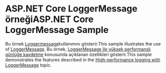 # <a name="aspnet-core-loggermessage-sample"></a><span data-ttu-id="7567c-101">ASP.NET Core LoggerMessage örneği</span><span class="sxs-lookup"><span data-stu-id="7567c-101">ASP.NET Core LoggerMessage Sample</span></span>

<span data-ttu-id="7567c-102">Bu örnek [Loggermessage](https://docs.microsoft.com/dotnet/api/microsoft.extensions.logging.loggermessage)kullanımını gösterir.</span><span class="sxs-lookup"><span data-stu-id="7567c-102">This sample illustrates the use of [LoggerMessage](https://docs.microsoft.com/dotnet/api/microsoft.extensions.logging.loggermessage).</span></span> <span data-ttu-id="7567c-103">Bu örnek, [LoggerMessage Ile yüksek performanslı günlüğe kaydetme](https://docs.microsoft.com/aspnet/core/fundamentals/logging/loggermessage) konusunda açıklanan özellikleri gösterir.</span><span class="sxs-lookup"><span data-stu-id="7567c-103">This sample demonstrates the features described in the [High-performance logging with LoggerMessage](https://docs.microsoft.com/aspnet/core/fundamentals/logging/loggermessage) topic.</span></span>

